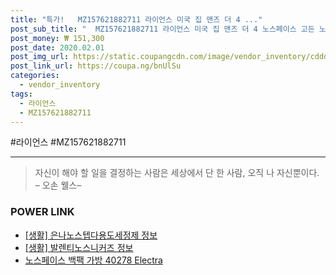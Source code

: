 ```yaml
--- 
title: "특가!   MZ157621882711 라이언스 미국 집 맨즈 더 4 ..." 
post_sub_title: "  MZ157621882711 라이언스 미국 집 맨즈 더 4 노스페이스 고든 노벨티 직구 1" 
post_money: ₩ 151,300 
post_date: 2020.02.01 
post_img_url: https://static.coupangcdn.com/image/vendor_inventory/cddd/1278411b3501b3840e0e02bb1e5eff1bd5c5188e3ae753c2b1804fc59636.jpg 
post_link_url: https://coupa.ng/bnUlSu 
categories: 
  - vendor_inventory 
tags: 
  - 라이언스 
  - MZ157621882711 
--- 
```

  #라이언스 #MZ157621882711 
<hr> 

> 자신이 해야 할 일을 결정하는 사람은 세상에서 단 한 사람, 오직 나 자신뿐이다. – 오손 웰스–  


### POWER LINK

* <a href="https://blog.naver.com/sakai111/221756966861" target="_blank"> [생활] 은나노스텝다용도세정제 정보 </a>
* <a href="https://blog.naver.com/fasyy4321/221761925778" target="_blank"> [생활] 발렌티노스니커즈 정보 </a>
* <a href="https://blog.naver.com/fasyy4321/221786551837" target="_blank">노스페이스 백팩 가방 40278 Electra</a>
